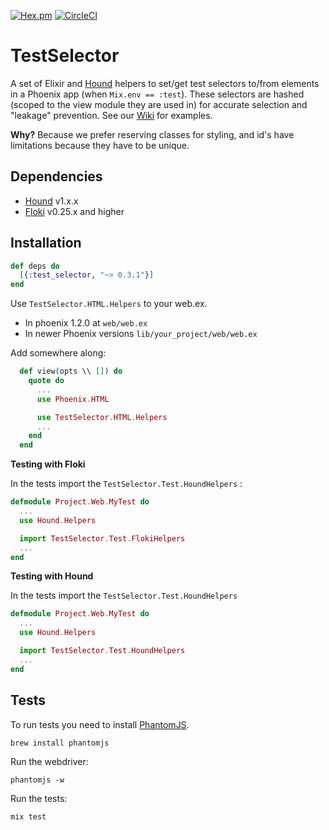 [![Hex.pm](https://img.shields.io/hexpm/v/test_selector.svg)](https://hex.pm/packages/test_selector)
[![CircleCI](https://circleci.com/gh/DefactoSoftware/test_selector/tree/master.svg?style=shield)](https://circleci.com/gh/DefactoSoftware/test_selector)

# TestSelector

A set of Elixir and [Hound](https://github.com/HashNuke/hound) helpers to set/get test selectors to/from elements in a Phoenix app (when `Mix.env == :test`). These selectors are hashed (scoped to the view module they are used in) for accurate selection and "leakage" prevention. See our [Wiki](https://github.com/DefactoSoftware/test_selector/wiki) for examples.

**Why?** Because we prefer reserving classes for styling, and id's have limitations because they have to be unique.

## Dependencies

- [Hound](https://github.com/HashNuke/hound) v1.x.x
- [Floki](https://github.com/philss/floki) v0.25.x and higher

## Installation

```elixir
def deps do
  [{:test_selector, "~> 0.3.1"}]
end
```

Use `TestSelector.HTML.Helpers` to your web.ex.

- In phoenix 1.2.0 at `web/web.ex`
- In newer Phoenix versions `lib/your_project/web/web.ex`

Add somewhere along:

```elixir
  def view(opts \\ []) do
    quote do
      ...
      use Phoenix.HTML

      use TestSelector.HTML.Helpers
      ...
    end
  end
```

**Testing with Floki**

In the tests import the `TestSelector.Test.HoundHelpers` :

```elixir
defmodule Project.Web.MyTest do
  ...
  use Hound.Helpers

  import TestSelector.Test.FlokiHelpers
  ...
end
```

**Testing with Hound**

In the tests import the `TestSelector.Test.HoundHelpers`

```elixir
defmodule Project.Web.MyTest do
  ...
  use Hound.Helpers

  import TestSelector.Test.HoundHelpers
  ...
end
```

## Tests

To run tests you need to install [PhantomJS](http://phantomjs.org/).
```
brew install phantomjs
```

Run the webdriver:
```
phantomjs -w
```

Run the tests:
```
mix test
```
